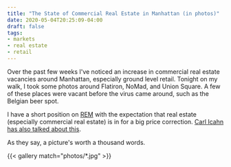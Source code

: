 ```yaml
---
title: "The State of Commercial Real Estate in Manhattan (in photos)"
date: 2020-05-04T20:25:09-04:00
draft: false
tags:
- markets
- real estate
- retail
---
```


Over the past few weeks I've noticed an increase in commercial real estate vacancies around Manhattan, especially ground level retail. Tonight on my walk, I took some photos around Flatiron, NoMad, and Union Square. A few of these places were vacant before the virus came around, such as the Belgian beer spot.

I have a short position on [REM](https://www.ishares.com/us/products/239543/ishares-mortgage-real-estate-capped-etf) with the expectation that real estate (especially commercial real estate) is in for a big price correction. [Carl Icahn has also talked about this](https://www.cnbc.com/2020/03/13/icahn-reveals-his-biggest-short-position-amid-market-turmoil-commercial-real-estate.html).

As they say, a picture's worth a thousand words.

{{< gallery match="photos/*.jpg" >}}
